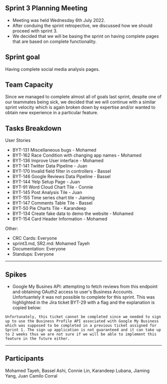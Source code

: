 ## Sprint 3 Planning Meeting

- Meeting was held Wednesday 6th July 2022.
- After conduing the sprint retropective, we discussed how we should proceed with sprint 3.
- We decided that we will be basing the sprint on having complete pages that are based on complete functionality.

## Sprint goal

Having complete social media analysis pages.

## Team Capacity

Since we managed to complete almost all of goals last sprint, despite one of our teammates being sick, we decided that we will continue with a similar sprint velocity which is again broken down by expertise and/or wanted to obtain new experience in a particular feature.

## Tasks Breakdown

User Stories

- BYT-131 Miscellaneous bugs - Mohamed
- BYT-162 Race Condition with changing app names - Mohamed
- BYT-136 Improve User interface - Mohamed
- BYT-141 Twitter Data Pipeline - Juan
- BYT-170 Invalid field filter in controllers - Bassel
- BYT-146 Google Reviews Data Pipeline - Bassel
- BYT-144 Yelp Setup Page - Juan
- BYT-91 Word Cloud Chart Tile - Connie
- BYT-145 Post Analysis Tile - Juan
- BYT-155 Time series chart tile - Jiaming
- BYT-147 Comments Table Tile - Bassel
- BYT-50 Pie Charts Tile - Karandeep
- BYT-134 Create fake data to demo the website - Mohamed
- BYT-154 Card Header Information - Mohamed

Other:

- CRC Cards: Everyone
- sprint3.md, SR2.md: Mohamed Tayeh
- Documentation: Everyone
- Standups: Everyone

---

## Spikes

- Google My Busines API: attempting to fetch reviews from this endpoint and obtaining OAuth2 access to user's Business Accounts. Unfortuantely it was not possible to complete for this sprint. This was highlighted in the Jira ticket BYT-29 with a flag and the explanation is copied below:

```
Unfortunately, this ticket cannot be completed since we needed to sign up to use the Business Profile API associated with Google My Business which was supposed to be completed in a previous ticket assigned for Sprint 1. The sign up application is not guaranteed and it can take up to 2 weeks thus we are not sure if we will be able to implement this feature in the future either.
```

---

## Participants

Mohamed Tayeh, Bassel Ashi, Connie Lin, Karandeep Lubana, Jiaming Yang, Juan Camilo Corral
